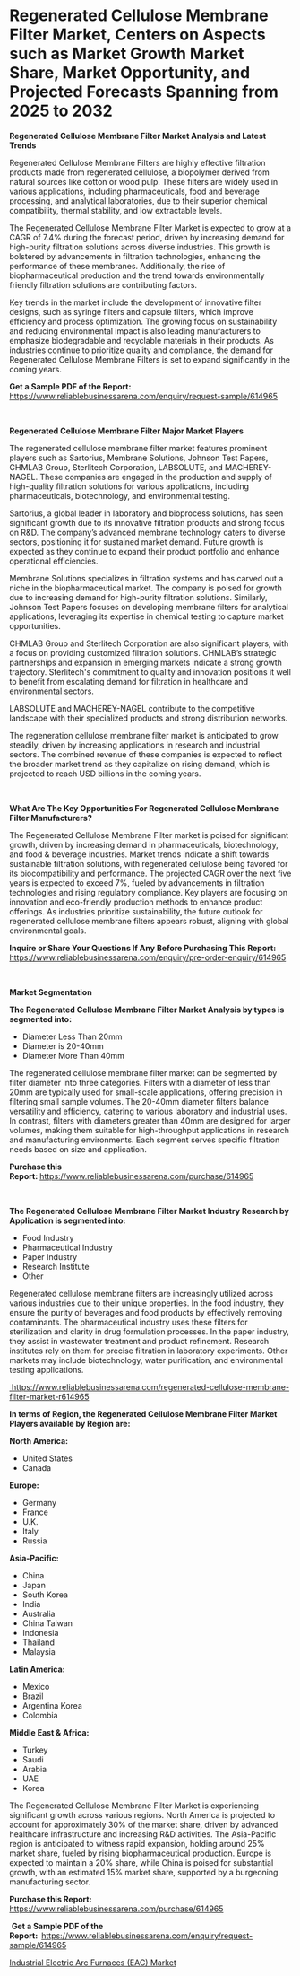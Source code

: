 <p><h1>Regenerated Cellulose Membrane Filter Market, Centers on Aspects such as Market Growth Market Share, Market Opportunity, and Projected Forecasts Spanning from 2025 to 2032</h1></p><p><strong>Regenerated Cellulose Membrane Filter Market Analysis and Latest Trends</strong></p>
<p><p>Regenerated Cellulose Membrane Filters are highly effective filtration products made from regenerated cellulose, a biopolymer derived from natural sources like cotton or wood pulp. These filters are widely used in various applications, including pharmaceuticals, food and beverage processing, and analytical laboratories, due to their superior chemical compatibility, thermal stability, and low extractable levels.</p><p>The Regenerated Cellulose Membrane Filter Market is expected to grow at a CAGR of 7.4% during the forecast period, driven by increasing demand for high-purity filtration solutions across diverse industries. This growth is bolstered by advancements in filtration technologies, enhancing the performance of these membranes. Additionally, the rise of biopharmaceutical production and the trend towards environmentally friendly filtration solutions are contributing factors. </p><p>Key trends in the market include the development of innovative filter designs, such as syringe filters and capsule filters, which improve efficiency and process optimization. The growing focus on sustainability and reducing environmental impact is also leading manufacturers to emphasize biodegradable and recyclable materials in their products. As industries continue to prioritize quality and compliance, the demand for Regenerated Cellulose Membrane Filters is set to expand significantly in the coming years.</p></p>
<p><strong>Get a Sample PDF of the Report:&nbsp;</strong> <a href="https://www.reliablebusinessarena.com/enquiry/request-sample/614965?utm_campaign=2793&utm_medium=2&utm_source=Github&utm_content=ia&utm_term=24032025&utm_id=regenerated-cellulose-membrane-filter">https://www.reliablebusinessarena.com/enquiry/request-sample/614965</a></p>
<p>&nbsp;</p>
<p><strong>Regenerated Cellulose Membrane Filter Major Market Players</strong></p>
<p><p>The regenerated cellulose membrane filter market features prominent players such as Sartorius, Membrane Solutions, Johnson Test Papers, CHMLAB Group, Sterlitech Corporation, LABSOLUTE, and MACHEREY-NAGEL. These companies are engaged in the production and supply of high-quality filtration solutions for various applications, including pharmaceuticals, biotechnology, and environmental testing.</p><p>Sartorius, a global leader in laboratory and bioprocess solutions, has seen significant growth due to its innovative filtration products and strong focus on R&D. The company’s advanced membrane technology caters to diverse sectors, positioning it for sustained market demand. Future growth is expected as they continue to expand their product portfolio and enhance operational efficiencies.</p><p>Membrane Solutions specializes in filtration systems and has carved out a niche in the biopharmaceutical market. The company is poised for growth due to increasing demand for high-purity filtration solutions. Similarly, Johnson Test Papers focuses on developing membrane filters for analytical applications, leveraging its expertise in chemical testing to capture market opportunities.</p><p>CHMLAB Group and Sterlitech Corporation are also significant players, with a focus on providing customized filtration solutions. CHMLAB’s strategic partnerships and expansion in emerging markets indicate a strong growth trajectory. Sterlitech's commitment to quality and innovation positions it well to benefit from escalating demand for filtration in healthcare and environmental sectors.</p><p>LABSOLUTE and MACHEREY-NAGEL contribute to the competitive landscape with their specialized products and strong distribution networks. </p><p>The regeneration cellulose membrane filter market is anticipated to grow steadily, driven by increasing applications in research and industrial sectors. The combined revenue of these companies is expected to reflect the broader market trend as they capitalize on rising demand, which is projected to reach USD billions in the coming years.</p></p>
<p>&nbsp;</p>
<p><strong>What Are The Key Opportunities For Regenerated Cellulose Membrane Filter Manufacturers?</strong></p>
<p><p>The Regenerated Cellulose Membrane Filter market is poised for significant growth, driven by increasing demand in pharmaceuticals, biotechnology, and food & beverage industries. Market trends indicate a shift towards sustainable filtration solutions, with regenerated cellulose being favored for its biocompatibility and performance. The projected CAGR over the next five years is expected to exceed 7%, fueled by advancements in filtration technologies and rising regulatory compliance. Key players are focusing on innovation and eco-friendly production methods to enhance product offerings. As industries prioritize sustainability, the future outlook for regenerated cellulose membrane filters appears robust, aligning with global environmental goals.</p></p>
<p><strong>Inquire or Share Your Questions If Any Before Purchasing This Report:</strong> <a href="https://www.reliablebusinessarena.com/enquiry/pre-order-enquiry/614965?utm_campaign=2793&utm_medium=2&utm_source=Github&utm_content=ia&utm_term=24032025&utm_id=regenerated-cellulose-membrane-filter">https://www.reliablebusinessarena.com/enquiry/pre-order-enquiry/614965</a></p>
<p>&nbsp;</p>
<p><strong>Market Segmentation</strong></p>
<p><strong>The Regenerated Cellulose Membrane Filter Market Analysis by types is segmented into:</strong></p>
<p><ul><li>Diameter Less Than 20mm</li><li>Diameter is 20-40mm</li><li>Diameter More Than 40mm</li></ul></p>
<p><p>The regenerated cellulose membrane filter market can be segmented by filter diameter into three categories. Filters with a diameter of less than 20mm are typically used for small-scale applications, offering precision in filtering small sample volumes. The 20-40mm diameter filters balance versatility and efficiency, catering to various laboratory and industrial uses. In contrast, filters with diameters greater than 40mm are designed for larger volumes, making them suitable for high-throughput applications in research and manufacturing environments. Each segment serves specific filtration needs based on size and application.</p></p>
<p><strong>Purchase this Report:&nbsp;</strong><a href="https://www.reliablebusinessarena.com/purchase/614965?utm_campaign=2793&utm_medium=2&utm_source=Github&utm_content=ia&utm_term=24032025&utm_id=regenerated-cellulose-membrane-filter">https://www.reliablebusinessarena.com/purchase/614965</a></p>
<p>&nbsp;</p>
<p><strong>The Regenerated Cellulose Membrane Filter Market Industry Research by Application is segmented into:</strong></p>
<p><ul><li>Food Industry</li><li>Pharmaceutical Industry</li><li>Paper Industry</li><li>Research Institute</li><li>Other</li></ul></p>
<p><p>Regenerated cellulose membrane filters are increasingly utilized across various industries due to their unique properties. In the food industry, they ensure the purity of beverages and food products by effectively removing contaminants. The pharmaceutical industry uses these filters for sterilization and clarity in drug formulation processes. In the paper industry, they assist in wastewater treatment and product refinement. Research institutes rely on them for precise filtration in laboratory experiments. Other markets may include biotechnology, water purification, and environmental testing applications.</p></p>
<p><a href="https://www.reliablebusinessarena.com/regenerated-cellulose-membrane-filter-market-r614965?utm_campaign=2793&utm_medium=2&utm_source=Github&utm_content=ia&utm_term=24032025&utm_id=regenerated-cellulose-membrane-filter">&nbsp;https://www.reliablebusinessarena.com/regenerated-cellulose-membrane-filter-market-r614965</a></p>
<p><strong>In terms of Region, the Regenerated Cellulose Membrane Filter Market Players available by Region are:</strong></p>
<p>
    <p> <strong> North America: </strong>
        <ul>
            <li>United States</li>
            <li>Canada</li>
        </ul>
        </p> 
    <p> <strong> Europe: </strong>
        <ul>
            <li>Germany</li>
            <li>France</li>
            <li>U.K.</li>
            <li>Italy</li>
            <li>Russia</li>
        </ul>
        </p> 
    <p> <strong> Asia-Pacific: </strong>
        <ul>
            <li>China</li>
            <li>Japan</li>
            <li>South Korea</li>
            <li>India</li>
            <li>Australia</li>
            <li>China Taiwan</li>
            <li>Indonesia</li>
            <li>Thailand</li>
            <li>Malaysia</li>
        </ul>
        </p> 
    <p> <strong> Latin America: </strong>
        <ul>
            <li>Mexico</li>
            <li>Brazil</li>
            <li>Argentina Korea</li>
            <li>Colombia</li>
        </ul>
        </p> 
    <p> <strong> Middle East & Africa: </strong>
        <ul>
            <li>Turkey</li>
            <li>Saudi</li>
            <li>Arabia</li>
            <li>UAE</li>
            <li>Korea</li>
        </ul>
    </p>
    </p>
<p><p>The Regenerated Cellulose Membrane Filter Market is experiencing significant growth across various regions. North America is projected to account for approximately 30% of the market share, driven by advanced healthcare infrastructure and increasing R&D activities. The Asia-Pacific region is anticipated to witness rapid expansion, holding around 25% market share, fueled by rising biopharmaceutical production. Europe is expected to maintain a 20% share, while China is poised for substantial growth, with an estimated 15% market share, supported by a burgeoning manufacturing sector.</p></p>
<p><strong>Purchase this Report: </strong><a href="https://www.reliablebusinessarena.com/purchase/614965?utm_campaign=2793&utm_medium=2&utm_source=Github&utm_content=ia&utm_term=24032025&utm_id=regenerated-cellulose-membrane-filter">https://www.reliablebusinessarena.com/purchase/614965</a></p>
<p>&nbsp;<strong>Get a Sample PDF of the Report:&nbsp;&nbsp;</strong><a href="https://www.reliablebusinessarena.com/enquiry/request-sample/614965?utm_campaign=2793&utm_medium=2&utm_source=Github&utm_content=ia&utm_term=24032025&utm_id=regenerated-cellulose-membrane-filter">https://www.reliablebusinessarena.com/enquiry/request-sample/614965</a></p>
<p><strong></strong></p>
<p><p><a href="https://github.com/berbelsagwan/Market-Research-Report-List-1/blob/main/industrial-electric-arc-furnaces-eac-market.md?utm_campaign=2793&utm_medium=2&utm_source=Github&utm_content=ia&utm_term=24032025&utm_id=regenerated-cellulose-membrane-filter">Industrial Electric Arc Furnaces (EAC) Market</a></p></p>